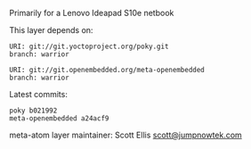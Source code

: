 Primarily for a Lenovo Ideapad S10e netbook

This layer depends on:

    URI: git://git.yoctoproject.org/poky.git
    branch: warrior

    URI: git://git.openembedded.org/meta-openembedded
    branch: warrior

Latest commits:

    poky b021992
    meta-openembedded a24acf9

meta-atom layer maintainer: Scott Ellis <scott@jumpnowtek.com>
